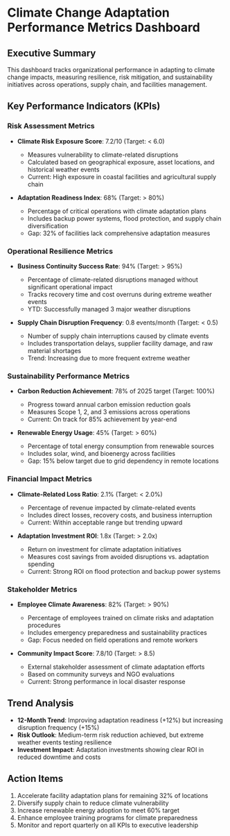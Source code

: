 # Climate Change Adaptation Performance Metrics Dashboard

## Executive Summary
This dashboard tracks organizational performance in adapting to climate change impacts, measuring resilience, risk mitigation, and sustainability initiatives across operations, supply chain, and facilities management.

## Key Performance Indicators (KPIs)

### Risk Assessment Metrics
- **Climate Risk Exposure Score**: 7.2/10 (Target: < 6.0)
  - Measures vulnerability to climate-related disruptions
  - Calculated based on geographical exposure, asset locations, and historical weather events
  - Current: High exposure in coastal facilities and agricultural supply chain

- **Adaptation Readiness Index**: 68% (Target: > 80%)
  - Percentage of critical operations with climate adaptation plans
  - Includes backup power systems, flood protection, and supply chain diversification
  - Gap: 32% of facilities lack comprehensive adaptation measures

### Operational Resilience Metrics
- **Business Continuity Success Rate**: 94% (Target: > 95%)
  - Percentage of climate-related disruptions managed without significant operational impact
  - Tracks recovery time and cost overruns during extreme weather events
  - YTD: Successfully managed 3 major weather disruptions

- **Supply Chain Disruption Frequency**: 0.8 events/month (Target: < 0.5)
  - Number of supply chain interruptions caused by climate events
  - Includes transportation delays, supplier facility damage, and raw material shortages
  - Trend: Increasing due to more frequent extreme weather

### Sustainability Performance Metrics
- **Carbon Reduction Achievement**: 78% of 2025 target (Target: 100%)
  - Progress toward annual carbon emission reduction goals
  - Measures Scope 1, 2, and 3 emissions across operations
  - Current: On track for 85% achievement by year-end

- **Renewable Energy Usage**: 45% (Target: > 60%)
  - Percentage of total energy consumption from renewable sources
  - Includes solar, wind, and bioenergy across facilities
  - Gap: 15% below target due to grid dependency in remote locations

### Financial Impact Metrics
- **Climate-Related Loss Ratio**: 2.1% (Target: < 2.0%)
  - Percentage of revenue impacted by climate-related events
  - Includes direct losses, recovery costs, and business interruption
  - Current: Within acceptable range but trending upward

- **Adaptation Investment ROI**: 1.8x (Target: > 2.0x)
  - Return on investment for climate adaptation initiatives
  - Measures cost savings from avoided disruptions vs. adaptation spending
  - Current: Strong ROI on flood protection and backup power systems

### Stakeholder Metrics
- **Employee Climate Awareness**: 82% (Target: > 90%)
  - Percentage of employees trained on climate risks and adaptation procedures
  - Includes emergency preparedness and sustainability practices
  - Gap: Focus needed on field operations and remote workers

- **Community Impact Score**: 7.8/10 (Target: > 8.5)
  - External stakeholder assessment of climate adaptation efforts
  - Based on community surveys and NGO evaluations
  - Current: Strong performance in local disaster response

## Trend Analysis
- **12-Month Trend**: Improving adaptation readiness (+12%) but increasing disruption frequency (+15%)
- **Risk Outlook**: Medium-term risk reduction achieved, but extreme weather events testing resilience
- **Investment Impact**: Adaptation investments showing clear ROI in reduced downtime and costs

## Action Items
1. Accelerate facility adaptation plans for remaining 32% of locations
2. Diversify supply chain to reduce climate vulnerability
3. Increase renewable energy adoption to meet 60% target
4. Enhance employee training programs for climate preparedness
5. Monitor and report quarterly on all KPIs to executive leadership